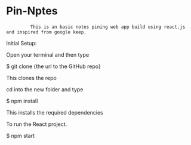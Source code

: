 # Pin-Nptes

             This is an basic notes pining web app build using react.js and inspired from google keep.
             
             
Initial Setup:

Open your terminal and then type

$ git clone {the url to the GitHub repo}

This clones the repo

cd into the new folder and type

$ npm install

This installs the required dependencies

To run the React project.

$ npm start
